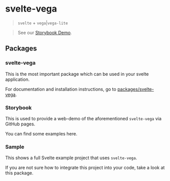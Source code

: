 # svelte-vega

> `svelte` + `vega`|`vega-lite`

> See our [Storybook Demo](http://vega.github.io/svelte-vega/).

## Packages

### svelte-vega

This is the most important package which can be used in your svelte application.

For documentation and installation instructions, go to [packages/svelte-vega](https://github.com/vega/svelte-vega/tree/main/packages/svelte-vega).

### Storybook

This is used to provide a web-demo of the aforementioned `svelte-vega` via GitHub pages.

You can find some examples here.

### Sample

This shows a full Svelte example project that uses `svelte-vega`.

If you are not sure how to integrate this project into your code, take a look at this package.
